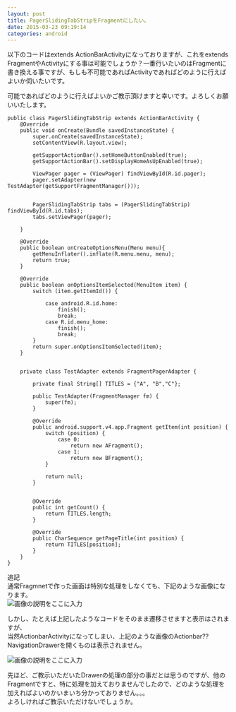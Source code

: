 ```yaml
---
layout: post
title: PagerSlidingTabStripをFragmentにしたい。
date: 2015-03-23 09:19:14
categories: android
---
```

<p>以下のコードはextends ActionBarActivityになっておりますが、これをextends FragmentやActivityにする事は可能でしょうか？一番行いたいのはFragmentに書き換える事ですが、もしも不可能であればActivityであればどのように行えばよいか伺いたいです。</p>

<p>可能であればどのように行えばよいかご教示頂けますと幸いです。よろしくお願いいたします。</p>

```
public class PagerSlidingTabStrip extends ActionBarActivity {
    @Override
    public void onCreate(Bundle savedInstanceState) {
        super.onCreate(savedInstanceState);
        setContentView(R.layout.view);

        getSupportActionBar().setHomeButtonEnabled(true);
        getSupportActionBar().setDisplayHomeAsUpEnabled(true);

        ViewPager pager = (ViewPager) findViewById(R.id.pager);
        pager.setAdapter(new TestAdapter(getSupportFragmentManager()));


        PagerSlidingTabStrip tabs = (PagerSlidingTabStrip) findViewById(R.id.tabs);
        tabs.setViewPager(pager);

    }

    @Override
    public boolean onCreateOptionsMenu(Menu menu){
        getMenuInflater().inflate(R.menu.menu, menu);
        return true;
    }

    @Override
    public boolean onOptionsItemSelected(MenuItem item) {
        switch (item.getItemId()) {

            case android.R.id.home:
                finish();
                break;
            case R.id.menu_home:
                finish();
                break;
        }
        return super.onOptionsItemSelected(item);
    }


    private class TestAdapter extends FragmentPagerAdapter {

        private final String[] TITLES = {"A", "B","C"};

        public TestAdapter(FragmentManager fm) {
            super(fm);
        }

        @Override
        public android.support.v4.app.Fragment getItem(int position) {
            switch (position) {
                case 0:
                    return new AFragment();
                case 1:
                    return new BFragment();
            }

            return null;
        }


        @Override
        public int getCount() {
            return TITLES.length;
        }

        @Override
        public CharSequence getPageTitle(int position) {
            return TITLES[position];
        }
    }
}
```

<p>追記<br>
通常Fragmnetで作った画面は特別な処理をしなくても、下記のような画像になります。<br>
<img src="https://i.stack.imgur.com/nUHH0.png" alt="画像の説明をここに入力"></p>

<p>しかし、たとえば上記したようなコードをそのまま遷移させますと表示はされますが、<br>
当然ActionbarActivityになってしまい、上記のような画像のActionbar??NavigationDrawerを開くものは表示されません。</p>

<p><img src="https://i.stack.imgur.com/C1nk7.png" alt="画像の説明をここに入力"></p>

<p>先ほど、ご教示いただいたDrawerの処理の部分の事だとは思うのですが、他のFragmentですと、特に処理を加えておりませんでしたので、どのような処理を加えればよいのかいまいち分かっておりません。。。<br>
よろしければご教示いただけないでしょうか。</p>
